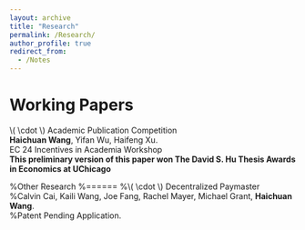```yaml
---
layout: archive
title: "Research"
permalink: /Research/
author_profile: true
redirect_from:
  - /Notes
---
```



Working Papers
======

\\( \cdot \\) Academic Publication Competition <br>
**Haichuan Wang**, Yifan Wu, Haifeng Xu. <br>
EC 24 Incentives in Academia Workshop <br>
**This preliminary version of this paper won The David S. Hu Thesis Awards in Economics at UChicago** <br>

%Other Research
%======
%\\( \cdot \\)  Decentralized Paymaster <br>
%Calvin Cai, Kaili Wang, Joe Fang, Rachel Mayer, Michael Grant, **Haichuan Wang**. <br>
%Patent Pending Application. <br>
